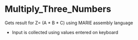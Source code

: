 # Multiply_Three_Numbers
Gets result for Z= (A * B * C) using MARIE assembly language
- Input is collected using values entered on keyboard
